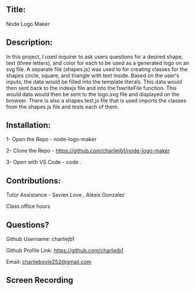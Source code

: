   ## Title: 
 
 Node Logo Maker
  
 ## Description: 

In this project, I used inquirer to ask users questions for a desired shape, text (three letters), and color for each to be used as a generated logo on an svg file. A separate file (shapes.js) was used to for creating classes for the shapes circle, square, and triangle with text inside. Based on the user's inputs, the data would be filled into the template literals. This data would then sent back to the indexjs file and into the fswriteFile function. This would data would then be sent to the logo.svg file and displayed on the browser. There is also a shapes.test.js file that is used imports the classes from the shapes.js file and tests each of them.

 ## Installation: 

 1- Open the Repo - node-logo-maker
 
 2- Clone the Repo - https://github.com/charliejb1/node-logo-maker
 
 3- Open with VS Code - code .

 ## Contributions: 

 Tutor Assistance - Savien Love , Alexis Gonzalez

 
 Class office hours 

 ## Questions?

  Github Username: charliejb1
  
  Github Profile Link: https://github.com/charliejb1
  
  Email: charlieboyle252@gmail.com
  
  ## Screen Recording